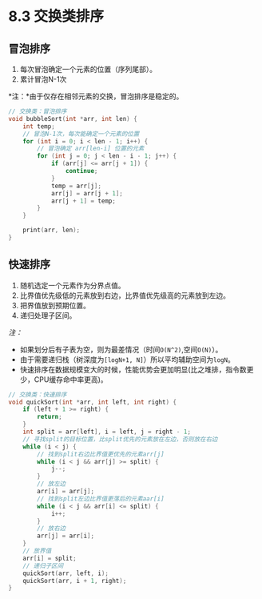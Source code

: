 # 8.3 交换类排序

## 冒泡排序
1. 每次冒泡确定一个元素的位置（序列尾部）。
2. 累计冒泡N-1次

*注：*由于仅存在相邻元素的交换，冒泡排序是稳定的。

```cpp
// 交换类：冒泡排序
void bubbleSort(int *arr, int len) {
    int temp;
    // 冒泡N-1次，每次能确定一个元素的位置
    for (int i = 0; i < len - 1; i++) {
        // 冒泡确定 arr[len-i] 位置的元素
        for (int j = 0; j < len - i - 1; j++) {
            if (arr[j] <= arr[j + 1]) {
                continue;
            }
            temp = arr[j];
            arr[j] = arr[j + 1];
            arr[j + 1] = temp;
        }
    }

    print(arr, len);
}

```


## 快速排序
1. 随机选定一个元素作为分界点值。
2. 比界值优先级低的元素放到右边，比界值优先级高的元素放到左边。
3. 把界值放到预期位置。
4. 递归处理子区间。

*注：*
- 如果划分后有子表为空，则为最差情况（时间`O(N^2)`,空间`O(N)`）。
- 由于需要递归栈（树深度为`[logN+1, N]`）所以平均辅助空间为`logN`。
- 快速排序在数据规模变大的时候，性能优势会更加明显(比之堆排，指令数更少，CPU缓存命中率更高)。

```cpp
// 交换类：快速排序
void quickSort(int *arr, int left, int right) {
    if (left + 1 >= right) {
        return;
    }
    int split = arr[left], i = left, j = right - 1;
    // 寻找split的目标位置，比split优先的元素放在左边，否则放在右边
    while (i < j) {
        // 找到split右边比界值更优先的元素arr[j]
        while (i < j && arr[j] >= split) {
            j--;
        }
        // 放左边
        arr[i] = arr[j];
        // 找到split左边比界值更落后的元素aar[i]
        while (i < j && arr[i] <= split) {
            i++;
        }
        // 放右边
        arr[j] = arr[i];
    }
    // 放界值
    arr[i] = split;
    // 递归子区间
    quickSort(arr, left, i);
    quickSort(arr, i + 1, right);
}
```